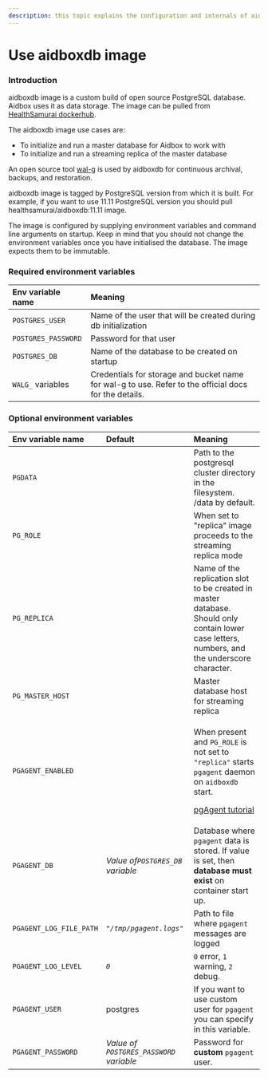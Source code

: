 ```yaml
---
description: this topic explains the configuration and internals of aidboxdb image
---
```


# Use aidboxdb image

### Introduction

aidboxdb image is a custom build of open source PostgreSQL database. Aidbox uses it as data storage. The image can be pulled from [HealthSamurai dockerhub](https://hub.docker.com/r/healthsamurai/aidboxdb/tags?page=1&ordering=last_updated). 

The aidboxdb image use cases are:

* To initialize and run a master database for Aidbox to work with
* To initialize and run a streaming replica of the master database

An open source tool [wal-g](https://github.com/wal-g/wal-g) is used by aidboxdb for continuous archival, backups, and restoration.

aidboxdb image is tagged by PostgreSQL version from which it is built. For example, if you want to use 11.11 PostgreSQL version you should pull healthsamurai/aidboxdb:11.11 image.

The image is configured by supplying environment variables and command line arguments on startup. Keep in mind that you should not change the environment variables once you have initialised the database. The image expects them to be immutable.

### Required environment variables

| Env variable name | Meaning |
| :--- | :--- |
| `POSTGRES_USER` | Name of the user that will be created during db initialization |
| `POSTGRES_PASSWORD` | Password for that user |
| `POSTGRES_DB` | Name of the database to be created on startup |
| `WALG_` variables | Credentials for storage and bucket name for wal-g to use. Refer to the official docs for the details. |

### Optional environment variables

<table>
  <thead>
    <tr>
      <th style="text-align:left">Env variable name</th>
      <th style="text-align:left">Default</th>
      <th style="text-align:left">Meaning</th>
    </tr>
  </thead>
  <tbody>
    <tr>
      <td style="text-align:left"><code>PGDATA</code>
      </td>
      <td style="text-align:left"></td>
      <td style="text-align:left">Path to the postgresql cluster directory in the filesystem. /data by default.</td>
    </tr>
    <tr>
      <td style="text-align:left"><code>PG_ROLE</code>
      </td>
      <td style="text-align:left"></td>
      <td style="text-align:left">When set to &quot;replica&quot; image proceeds to the streaming replica
        mode</td>
    </tr>
    <tr>
      <td style="text-align:left"><code>PG_REPLICA</code>
      </td>
      <td style="text-align:left"></td>
      <td style="text-align:left">Name of the replication slot to be created in master database. Should
        only contain lower case letters, numbers, and the underscore character.</td>
    </tr>
    <tr>
      <td style="text-align:left"><code>PG_MASTER_HOST</code>
      </td>
      <td style="text-align:left"></td>
      <td style="text-align:left">Master database host for streaming replica</td>
    </tr>
    <tr>
      <td style="text-align:left"><code>PGAGENT_ENABLED</code>
      </td>
      <td style="text-align:left"></td>
      <td style="text-align:left">
        <p>When present and <code>PG_ROLE</code> is not set to <code>&quot;replica&quot;</code> starts <code>pgagent</code> daemon
          on <code>aidboxdb</code> start.</p>
        <p><a href="../../app-development-guides/tutorials/working-with-pgagent.md">pgAgent tutorial</a>
        </p>
      </td>
    </tr>
    <tr>
      <td style="text-align:left"><code>PGAGENT_DB</code>
      </td>
      <td style="text-align:left"><em>Value of<code>POSTGRES_DB </code>variable</em>
      </td>
      <td style="text-align:left">Database where <code>pgagent</code> data is stored. If value is set, then <b>database must exist</b> on
        container start up.</td>
    </tr>
    <tr>
      <td style="text-align:left"><code>PGAGENT_LOG_FILE_PATH</code>
      </td>
      <td style="text-align:left"><em><code>&quot;/tmp/pgagent.logs&quot;</code></em>
      </td>
      <td style="text-align:left">Path to file where <code>pgagent</code> messages are logged</td>
    </tr>
    <tr>
      <td style="text-align:left"><code>PGAGENT_LOG_LEVEL</code>
      </td>
      <td style="text-align:left"><em><code>0</code></em>
      </td>
      <td style="text-align:left"><code>0</code> error, <code>1</code> warning, <code>2</code> debug.</td>
    </tr>
    <tr>
      <td style="text-align:left"><code>PGAGENT_USER</code>
      </td>
      <td style="text-align:left">postgres</td>
      <td style="text-align:left">If you want to use custom user for <code>pgagent</code> you can specify
        in this variable.</td>
    </tr>
    <tr>
      <td style="text-align:left"><code>PGAGENT_PASSWORD</code>
      </td>
      <td style="text-align:left"><em>Value of <code>POSTGRES_PASSWORD</code> variable</em>
      </td>
      <td style="text-align:left">Password for <b>custom</b>  <code>pgagent</code> user.</td>
    </tr>
  </tbody>
</table>



